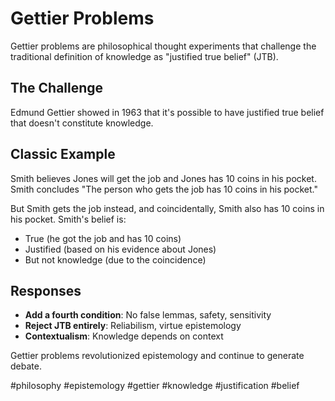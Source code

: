 # Gettier Problems

Gettier problems are philosophical thought experiments that challenge the traditional definition of knowledge as "justified true belief" (JTB).

## The Challenge

Edmund Gettier showed in 1963 that it's possible to have justified true belief that doesn't constitute knowledge.

## Classic Example

Smith believes Jones will get the job and Jones has 10 coins in his pocket. Smith concludes "The person who gets the job has 10 coins in his pocket." 

But Smith gets the job instead, and coincidentally, Smith also has 10 coins in his pocket. Smith's belief is:
- True (he got the job and has 10 coins)
- Justified (based on his evidence about Jones)
- But not knowledge (due to the coincidence)

## Responses

- **Add a fourth condition**: No false lemmas, safety, sensitivity
- **Reject JTB entirely**: Reliabilism, virtue epistemology
- **Contextualism**: Knowledge depends on context

Gettier problems revolutionized epistemology and continue to generate debate.

#philosophy #epistemology #gettier #knowledge #justification #belief
